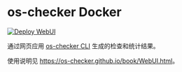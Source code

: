 # os-checker Docker

[![Deploy WebUI](https://github.com/os-checker/os-checker.github.io/actions/workflows/deploy.yml/badge.svg)](https://github.com/os-checker/os-checker.github.io/actions/workflows/deploy.yml)

通过网页应用 [os-checker CLI](https://github.com/os-checker/os-checker) 生成的检查和统计结果。

使用说明见 <https://os-checker.github.io/book/WebUI.html>。
